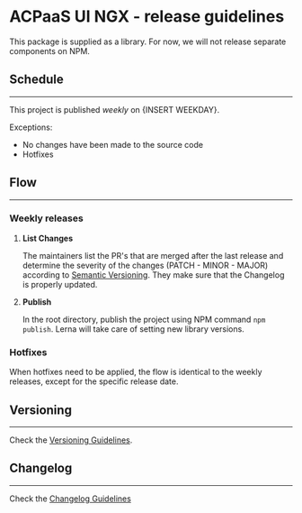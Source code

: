 # ACPaaS UI NGX - release guidelines

This package is supplied as a library.
For now, we will not release separate components on NPM.

## Schedule

---

This project is published *weekly* on {INSERT WEEKDAY}.

Exceptions:

* No changes have been made to the source code
* Hotfixes

## Flow

---

### Weekly releases

1. **List Changes**

   The maintainers list the PR's that are merged after the last release and determine the severity of the changes (PATCH - MINOR - MAJOR) according to [Semantic Versioning](https://semver.org/). They make sure that the Changelog is properly updated.

3. **Publish**

   In the root directory, publish the project using NPM command `npm publish`. Lerna will take care of setting new library versions.

### Hotfixes

When hotfixes need to be applied, the flow is identical to the weekly releases, except for the specific release date.

## Versioning

---

Check the [Versioning Guidelines](./VERSIONING.md).

## Changelog

---

Check the [Changelog Guidelines](./CHANGELOG.md)